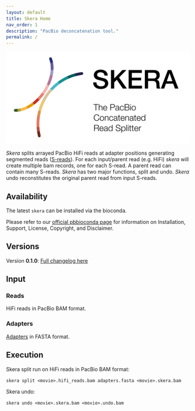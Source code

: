```yaml
---
layout: default
title: Skera Home
nav_order: 1
description: "PacBio deconcatenation tool."
permalink: /
---
```


<p align="center">
  <img src="img/skera-header.png" alt="skera logo" width="600px"/>
</p>

_Skera_ splits arrayed PacBio HiFi reads at adapter positions generating segmented reads 
([S-reads](/read-segments)). For each input/parent read (e.g. HiFi)
_skera_ will create multiple bam records, one for each S-read. A parent read
can contain many S-reads. _Skera_ has two major functions, split and undo.
_Skera_ undo reconstitutes the original parent read from input S-reads.

## Availability
The latest `skera` can be installed via the bioconda.

Please refer to our [official pbbioconda
page](https://github.com/PacificBiosciences/pbbioconda) for information on
Installation, Support, License, Copyright, and Disclaimer.

## Versions
Version **0.1.0**: [Full changelog here](/changelog)

## Input
### Reads
HiFi reads in PacBio BAM format.

### Adapters
[Adapters](/adapters) in FASTA format. 

## Execution
Skera split run on HiFi reads in PacBio BAM format:

    skera split <movie>.hifi_reads.bam adapters.fasta <movie>.skera.bam

Skera undo:

    skera undo <movie>.skera.bam <movie>.undo.bam 